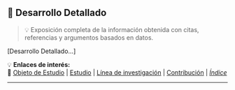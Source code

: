 ## 🧾 Desarrollo Detallado

> 💡 Exposición completa de la información obtenida con citas, referencias y argumentos basados en datos.

[Desarrollo Detallado...]

💡 **Enlaces de interés:**  
🔗 [Objeto de Estudio][OE] | [Estudio][E] | [Línea de investigación][LI] | [Contribución][CO] | _[Índice][IN]_

[OE]: ../../../../../README.md
[E]: ../../../../research.md
[LI]: ../../history.md
[CO]: ./contribution.md
[IN]: #-índice

---
